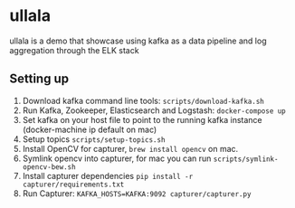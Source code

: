 # ullala

ullala is a demo that showcase using kafka as a data pipeline and log aggregation through the ELK stack

## Setting up

1. Download kafka command line tools: `scripts/download-kafka.sh`
2. Run Kafka, Zookeeper, Elasticsearch and Logstash: `docker-compose up`
3. Set kafka on your host file to point to the running kafka instance (docker-machine ip default on mac)
3. Setup topics `scripts/setup-topics.sh`
4. Install OpenCV for capturer, `brew install opencv` on mac.
5. Symlink opencv into capturer, for mac you can run `scripts/symlink-opencv-bew.sh`
6. Install capturer dependencies `pip install -r capturer/requirements.txt`
6. Run Capturer: `KAFKA_HOSTS=KAFKA:9092 capturer/capturer.py`
